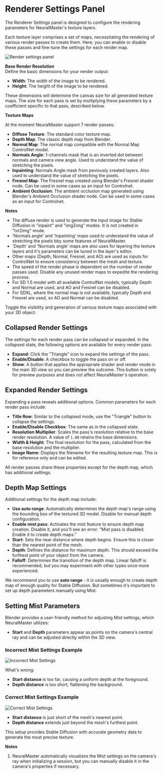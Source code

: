 # Renderer Settings Panel

The Renderer Settings panel is designed to configure the rendering parameters for NeuralMaster's texture layers.

Each texture layer comprises a set of maps, necessitating the rendering of various render passes to create them. Here, you can enable or disable these passes and fine-tune the settings for each render map.

![Render settings panel](../img/render_settings_panel_1.png)

**Base Render Resolution**  
Define the basic dimensions for your render output:  
- **Width**: The width of the image to be rendered.  
- **Height**: The height of the image to be rendered.  

These dimensions will determine the canvas size for all generated texture maps. The size for each pass is set by multiplying these parameters by a coefficient specific to that pass, described below.

**Texture Maps**

At the moment NeuralMaster support 7 render passes:

- **Diffuse Texture**: The standard color texture map.  
- **Depth Map**: The classic depth map from Blender.  
- **Normal Map**: The normal map compatible with the Normal Map ControlNet model.  
- **Normals Angle**: 1-channels mask that is an inverted dot between normals and camera view angle. Used to understand the value of stretching the pixels.
- **Inpainting**: Normals Angle mask from peviously created layers. Also used to understand the value of stretching the pixels.
- **Fresnel Map**: The Fresnel map created using Blender's Fresnel shader node. Can be used in some cases as an input for Controlnet.  
- **Ambient Occlusion**: The ambient occlusion map generated using Blender's Ambient Occlusion shader node.  Can be used in some cases as an input for Controlnet.  

**Notes**  
- The diffuse render is used to generate the input image for Stable Diffusion in "inpaint" and "img2img" modes. It is not created in "txt2img" mode.
- 'Normals angle' and 'Inpainting' maps used to understand the value of stretching the pixels bby some features of NeuralMaster.
- 'Depth' and 'Normals angle' maps are also uses for layering the texture layers and it's parameters can be tuned in the layer's editor.    
- Other maps (Depth, Normal, Fresnel, and AO) are used as inputs for ControlNet to ensure consistency between the mesh and texture.  
- The speed of the render phase is dependent on the number of render passes used. Disable any unused render maps to expedite the rendering process.  
- For SD 1.5 model with all available ControlNet models, typically Depth and Normal are used, and AO and Fresnel can be disabled.  
- For SDXL, where the normal map is not available, typically Depth and Fresnel are used, so AO and Normal can be disabled. 

Toggle the visibility and generation of various texture maps associated with your 3D object:

## Collapsed Render Settings

The settings for each render pass can be collapsed or expanded. In the collapsed state, the following options are available for every render pass:
 
- **Expand**: Click the "Triangle" icon to expand the settings of the pass.  
- **Enable/Disable**: A checkbox to toggle the pass on or off.  
- **Show**: A button that applies the appropriate shader and render mode in the main 3D view so you can preview the outcome. This button is solely for preview purposes and does not affect NeuralMaster's operation.

## Expanded Render Settings 

Expanding a pass reveals additional options. Common parameters for each render pass include:

- **Title Row**: Similar to the collapsed mode, use the "Triangle" button to collapse the settings.
- **Enable/Disable Checkbox**: The same as in the collapsed state.
- **Resolution Multiplier**: Scales the pass's resolution relative to the base render resolution. A value of `1.00` retains the base dimensions.
- **Width & Height**: The final resolution for the pass, calculated from the base resolution and the multiplier.
- **Image Name**: Displays the filename for the resulting texture map. This is for reference only and can be edited.

All render passes share these properties except for the depth map, which has additional settings.

## Depth Map Settings

Additional settings for the depth map include:
- **Use auto range**: Automatically determines the depth map's range using the bounding box of the textured 3D model. Disable for manual depth configuration.
- **Enable mist pass**: Activates the mist feature to ensure depth map creation. Disable it, and you'll see an error: "Mist pass is disabled. Enable it to create depth maps."
- **Start**: Sets the near distance where depth begins. Ensure this is closer than the nearest point of the mesh.
- **Depth**: Defines the distance for maximum depth. This should exceed the furthest point of your object from the camera.
- **Falloff**: Determines the transition of the depth map. Linear falloff is recommended, but you may experiment with other types once more experienced.

We recommend you to use **auto range** - it is usually enough to create depth map of enough quality for Stable Diffusion.
But sometimes it's important to set up depth parameters manually using Mist.

## Setting Mist Parameters

Blender provides a user-friendly method for adjusting Mist settings, which NeuralMaster utilizes:
- **Start** and **Depth** parameters appear as points on the camera's central ray and can be adjusted directly within the 3D view.

### Incorrect Mist Settings Example

![Incorrect Mist Settings](../img/wrong_depth_settings.png)

What's wrong:
- **Start distance** is too far, causing a uniform depth at the foreground.
- **Depth distance** is too short, flattening the background.

### Correct Mist Settings Example

![Correct Mist Settings](../img/correct_depth_settings.png)

- **Start distance** is just short of the mesh's nearest point.
- **Depth distance** extends just beyond the mesh's furthest point.

This setup provides Stable Diffusion with accurate geometry data to generate the most precise texture.

**Notes**

1. NeuralMaster automatically visualizes the Mist settings on the camera's ray when initializing a session, but you can manually disable it in the camera's properties if necessary.
